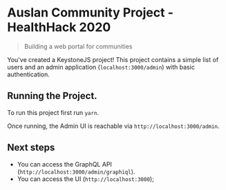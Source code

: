 # Auslan Community Project - HealthHack 2020

> Building a web portal for communities

You've created a KeystoneJS project! This project contains a simple list of users and an admin application (`localhost:3000/admin`) with basic authentication.

## Running the Project.

To run this project first run `yarn`.

Once running, the Admin UI is reachable via `http://localhost:3000/admin`.

## Next steps

- You can access the GraphQL API (`http://localhost:3000/admin/graphiql`).
- You can access the UI (`http://localhost:3000`);
